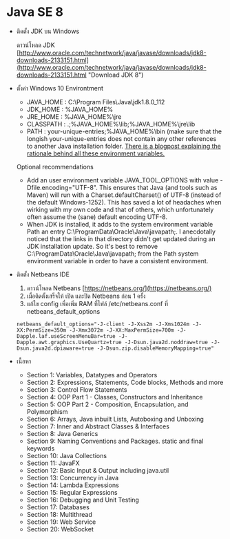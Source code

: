 # Java SE 8 #

- ติดตั้ง JDK บน Windows

	ดาวน์โหลด JDK [http://www.oracle.com/technetwork/java/javase/downloads/jdk8-downloads-2133151.html](http://www.oracle.com/technetwork/java/javase/downloads/jdk8-downloads-2133151.html "Download JDK 8") 

- ตั้งค่า Windows 10 Environtment
	
	- JAVA_HOME : C:\Program Files\Java\jdk1.8.0_112
	- JDK_HOME  : %JAVA_HOME%
	- JRE_HOME  : %JAVA_HOME%\jre
	- CLASSPATH : .;%JAVA_HOME%\lib;%JAVA_HOME%\jre\lib
	- PATH      : your-unique-entries;%JAVA_HOME%\bin (make sure that the longish your-unique-entries does not contain any other references to another Java installation folder.
	[There is a blogpost explaining the rationale behind all these environment variables.](http://gedankenverlust.blogspot.de/2012/05/java-environment-variables-definitive.html)
	
	Optional recommendations

	- Add an user environment variable JAVA_TOOL_OPTIONS with value -Dfile.encoding="UTF-8". This ensures that Java (and tools such as Maven) will run with a Charset.defaultCharset() of UTF-8 (instead of the default Windows-1252). This has saved a lot of headaches when wirking with my own code and that of others, which unfortunately often assume the (sane) default encoding UTF-8.
	- When JDK is installed, it adds to the system environment variable Path an entry C:\ProgramData\Oracle\Java\javapath;. I anecdotally noticed that the links in that directory didn't get updated during an JDK installation update. So it's best to remove C:\ProgramData\Oracle\Java\javapath; from the Path system environment variable in order to have a consistent environment.

- ติดตั้ง Netbeans IDE
	
	1. ดาวน์โหลด Netbeans [https://netbeans.org/](https://netbeans.org/)
	2. เมื่อติดตั้งเสร็จให้ เปิด และปิด Netbeans ก่อน 1 ครั้ง
	3. แก้ไข config เพื่อเพิ่ม RAM ที่ไฟล์ /etc/netbeans.conf ที่ netbeans\_default\_options
	
	
	```
	netbeans_default_options="-J-client -J-Xss2m -J-Xms1024m -J-XX:PermSize=350m -J-Xmx3072m -J-XX:MaxPermSize=700m -J-Dapple.laf.useScreenMenuBar=true -J-Dapple.awt.graphics.UseQuartz=true -J-Dsun.java2d.noddraw=true -J-Dsun.java2d.dpiaware=true -J-Dsun.zip.disableMemoryMapping=true"
	```

- เนื้อหา
	
	-	Section 1: Variables, Datatypes and Operators
	-	Section 2: Expressions, Statements, Code blocks, Methods and more
	-	Section 3: Control Flow Statements
	-	Section 4: OOP Part 1 - Classes, Constructors and Inheritance
	-	Section 5: OOP Part 2 - Composition, Encapsulation, and Polymorphism
	-	Section 6: Arrays, Java inbuilt Lists, Autoboxing and Unboxing
	-	Section 7: Inner and Abstract Classes & Interfaces
	-	Section 8: Java Generics
	-	Section 9: Naming Conventions and Packages. static and final keywords
	-	Section 10: Java Collections
	-	Section 11: JavaFX
	-	Section 12: Basic Input & Output including java.util
	-	Section 13: Concurrency in Java
	-	Section 14: Lambda Expressions
	-	Section 15: Regular Expressions
	-	Section 16: Debugging and Unit Testing
	-	Section 17: Databases
	-	Section 18: Multithread
	-	Section 19: Web Service
	-	Section 20: WebSocket

